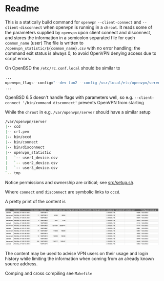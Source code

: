 
# Readme

This is a statically build command for `openvpn` `--client-connect` and `--client-disconnect` when openvpn is running in a `chroot`. It reads some of the parameters supplied by `openvpn` upon client connect and disconnect, and stores the information in a semicolon separated file for each `common_name` (user)
The file is written to `/openvpn_statistic/${common_name}.csv` with no error handling; the command exit status is always 0, to avoid OpenVPN denying access due to script errors.

On OpenBSD the `/etc/rc.conf.local` should be similar to

````bash
...
openvpn_flags--config="--dev tun2 --config /usr/local/etc/openvpn/server.conf --script-security 2 --client-connect /bin/connect --client-disconnect /bin/disconnect"
...
````
OpenBSD 6.5 doesn't handle flags with parameters well, so e.g. `--client-connect '/bin/command disconnect'` prevents OpenVPN from starting

While the `chroot` in e.g. `/var/openvpn/server` should have a similar setup

````bash
/var/openvpn/server
|-- ccd
|-- crl.pem
|-- bin/occd
|-- bin/connect
|-- bin/disconnect
|-- openvpn_statistic
|   `-- user1_device.csv
|   `-- user2_device.csv
|   `-- user3_device.csv
`-- tmp
````
Notice permissions and ownership are critical; see [src/setup.sh](src/setup.sh).

Where `connect` and `disconnect` are symbolic links to `occd`.

A pretty print of the content is

![csv](csv.png)

The content may be used to advise VPN users on their usage and login history while limiting the information when coming from an already known source address.

Comping and cross compiling see `Makefile`
